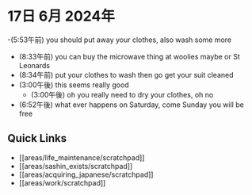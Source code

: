 # 17日 6月 2024年
-(5:53午前) you should put away your clothes, also wash some more
- (8:33午前) you can buy the microwave thing at woolies maybe or St Leonards
- (8:34午前) put your clothes to wash then go get your suit cleaned
- (3:00午後) this seems really good
  - (3:00午後) oh you really need to dry your clothes, oh no
- (6:52午後) what ever happens on Saturday, come Sunday you will be free





 



## Quick Links
- [[areas/life_maintenance/scratchpad]]
- [[areas/sashin_exists/scratchpad]]
- [[areas/acquiring_japanese/scratchpad]]
- [[areas/work/scratchpad]]
